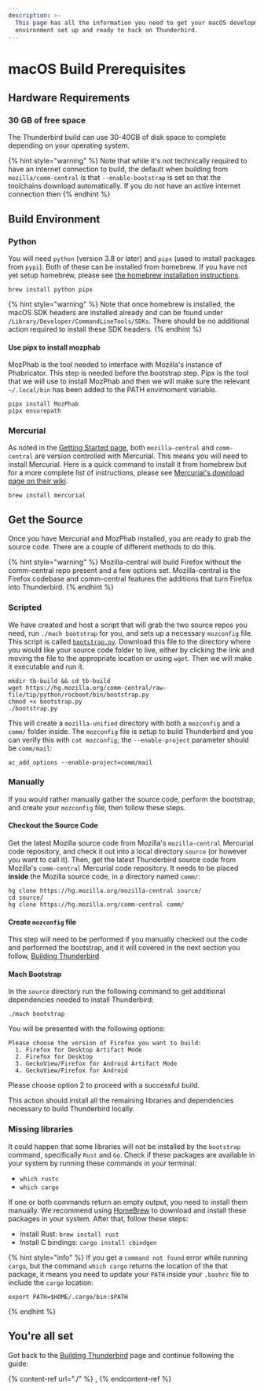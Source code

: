 ```yaml
---
description: >-
  This page has all the information you need to get your macOS development
  environment set up and ready to hack on Thunderbird.
---
```


# macOS Build Prerequisites

## Hardware Requirements

### 30 GB of free space

The Thunderbird build can use 30-40GB of disk space to complete depending on your operating system.

{% hint style="warning" %}
Note that while it's not technically required to have an internet connection to build, the default when building from `mozilla/comm-central` is that `--enable-bootstrap` is set so that the toolchains download automatically. If you do not have an active internet connection then
{% endhint %}

## Build Environment

### Python

You will need `python` (version 3.8 or later) and `pipx` (used to install packages from `pypi`). Both of these can be installed from homebrew. If you have not yet setup homebrew, please see [the homebrew installation instructions](https://brew.sh/).

```
brew install python pipx
```

{% hint style="warning" %}
Note that once homebrew is installed, the macOS SDK headers are installed already and can be found under `/Library/Developer/CommandLineTools/SDKs`. There should be no additional action required to install these SDK headers.
{% endhint %}

#### Use pipx to install mozphab

MozPhab is the tool needed to interface with Mozilla's instance of Phabricator. This step is needed before the bootstrap step. Pipx is the tool that we will use to install MozPhab and then we will make sure the relevant `~/.local/bin` has been added to the PATH envirnoment variable.

```
pipx install MozPhab
pipx ensurepath 
```

### Mercurial

As noted in the [Getting Started page](../getting-started.md#mercurial-version-control), both `mozilla-central` and `comm-central` are version controlled with Mercurial. This means you will need to install Mercurial. Here is a quick command to install it from homebrew but for a more complete list of instructions, please see [Mercurial's download page on their wiki](https://www.mercurial-scm.org/wiki/Download).

```
brew install mercurial
```

## Get the Source

Once you have Mercurial and MozPhab installed, you are ready to grab the source code. There are a couple of different methods to do this.

{% hint style="warning" %}
Mozilla-central will build Firefox without the comm-central repo present and a few options set. Mozilla-central is the Firefox codebase and comm-central features the additions that turn Firefox into Thunderbird.
{% endhint %}

### Scripted

We have created and host a script that will grab the two source repos you need, run `./mach bootstrap` for you, and sets up a necessary `mozconfig` file. This script is called [`bootstrap.py`](https://hg.mozilla.org/comm-central/raw-file/tip/python/rocboot/bin/bootstrap.py). Download this file to the directory where you would like your source code folder to live, either by clicking the link and moving the file to the appropriate location or using `wget`. Then we will make it executable and run it.

```
mkdir tb-build && cd tb-build
wget https://hg.mozilla.org/comm-central/raw-file/tip/python/rocboot/bin/bootstrap.py
chmod +x bootstrap.py
./bootstrap.py
```

This will create a `mozilla-unified` directory with both a `mozconfig` and a `comm/` folder inside. The `mozconfig` file is setup to build Thunderbird and you can verify this with `cat mozconfig`; the `--enable-project` parameter should be `comm/mail`:

```
ac_add_options --enable-project=comm/mail
```

### Manually

If you would rather manually gather the source code, perform the bootstrap, and create your `mozconfig` file, then follow these steps.

#### Checkout the Source Code

Get the latest Mozilla source code from Mozilla's `mozilla-central` Mercurial code repository, and check it out into a local directory `source` (or however you want to call it). Then, get the latest Thunderbird source code from Mozilla's `comm-central` Mercurial code repository. It needs to be placed **inside** the Mozilla source code, in a directory named `comm/`:

```
hg clone https://hg.mozilla.org/mozilla-central source/
cd source/
hg clone https://hg.mozilla.org/comm-central comm/
```

#### Create `mozconfig` file

This step will need to be performed if you manually checked out the code and performed the bootstrap, and it will covered in the next section you follow, [Building Thunderbird](./#build-configuration).

#### Mach Bootstrap

In the `source` directory run the following command to get additional dependencies needed to install Thunderbird:

```
./mach bootstrap
```

You will be presented with the following options:

```
Please choose the version of Firefox you want to build:
  1. Firefox for Desktop Artifact Mode
  2. Firefox for Desktop
  3. GeckoView/Firefox for Android Artifact Mode
  4. GeckoView/Firefox for Android
```

Please choose option 2 to proceed with a successful build.

This action should install all the remaining libraries and dependencies necessary to build Thunderbird locally.

### Missing libraries

It could happen that some libraries will not be installed by the `bootstrap` command, specifically `Rust` and `Go`. Check if these packages are available in your system by running these commands in your terminal:

* `which rustc`
* `which cargo`

If one or both commands return an empty output, you need to install them manually. We recommend using [HomeBrew](https://brew.sh/) to download and install these packages in your system. After that, follow these steps:

* Install Rust: `brew install rust`
* Install C bindings: `cargo install cbindgen`

{% hint style="info" %}
If you get a `command not found` error while running `cargo`, but the command `which cargo` returns the location of the that package, it means you need to update your `PATH` inside your `.bashrc` file to include the `cargo` location:

```
export PATH=$HOME/.cargo/bin:$PATH
```
{% endhint %}

## You're all set

Got back to the [Building Thunderbird](./#build-configuration) page and continue following the guide:

{% content-ref url="./" %}
[.](./)
{% endcontent-ref %}
